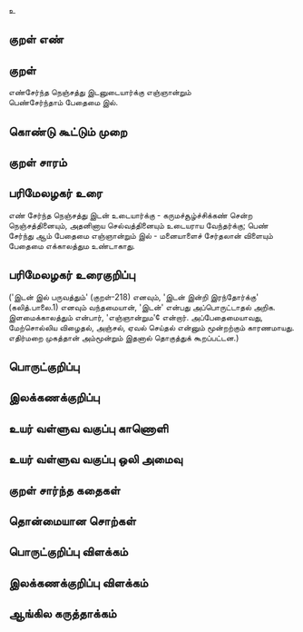 உ

## குறள் எண் 


## குறள் 
எண்சேர்ந்த நெஞ்சத்து இடனுடையார்க்கு எஞ்ஞான்றும்  
பெண்சேர்ந்தாம் பேதைமை இல்.

## கொண்டு கூட்டும் முறை


## குறள் சாரம் 


## பரிமேலழகர் உரை
எண் சேர்ந்த நெஞ்சத்து இடன் உடையார்க்கு - கருமச்சூழ்ச்சிக்கண் சென்ற நெஞ்சத்தினையும், அதனினாய செல்வத்தினையும் உடையராய வேந்தர்க்கு; பெண் சேர்ந்து ஆம் பேதைமை எஞ்ஞான்றும் இல் - மனையாளைச் சேர்தலான் விளையும் பேதைமை எக்காலத்தும உண்டாகாது.

## பரிமேலழகர் உரைகுறிப்பு   
 ('இடன் இல் பருவத்தும்' (குறள்-218) எனவும், 'இடன் இன்றி இரந்தோர்க்கு' (கலித்.பாலை.1) எனவும் வந்தமையான், 'இடன்' என்பது அப்பொருட்டாதல் அறிக. இளமைக்காலத்தும் என்பார், 'எஞ்ஞான்றும'¢ என்றார். அப்பேதைமையாவது, மேற்சொல்லிய விழைதல், அஞ்சல், ஏவல் செய்தல் என்னும் மூன்றற்கும் காரணமாயது. எதிர்மறை முகத்தான் அம்மூன்றும் இதனால் தொகுத்துக் கூறப்பட்டன.)

## பொருட்குறிப்பு 


## இலக்கணக்குறிப்பு  


## உயர் வள்ளுவ வகுப்பு காணொளி


## உயர் வள்ளுவ வகுப்பு ஒலி அமைவு 

 
## குறள் சார்ந்த கதைகள் 


## தொன்மையான சொற்கள்


## பொருட்குறிப்பு விளக்கம்


## இலக்கணக்குறிப்பு விளக்கம்


## ஆங்கில கருத்தாக்கம் 


